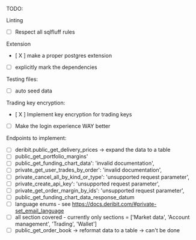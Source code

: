 TODO:

Linting
- [ ] Respect all sqlfluff rules

Extension
- [ X ] make a proper postgres extension
- [ ] explicitly mark the dependencies

Testing files:
- [ ] auto seed data

Trading key encryption:
- [ X ] Implement key encryption for trading keys
- [ ] Make the login experience WAY better

Endpoints to implement:
- [ ] deribit.public_get_delivery_prices -> expand the data to a table
- [ ] public_get_portfolio_margins'
- [ ] public_get_funding_chart_data': 'invalid documentation',
- [ ] private_get_user_trades_by_order': 'invalid documentation',
- [ ] private_cancel_all_by_kind_or_type': 'unsupported request parameter',
- [ ] private_create_api_key': 'unsupported request parameter',
- [ ] private_get_order_margin_by_ids': 'unsupported request parameter',
- [ ] public_get_funding_chart_data_response_datum
- [ ] language enums - see https://docs.deribit.com/#private-set_email_language
- [ ] all section covered - currently only sections = ['Market data', 'Account management', 'Trading', 'Wallet']
- [ ] public_get_order_book -> reformat data to a table -> can't be done
